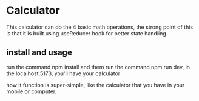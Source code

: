 # Calculator

This calculator can do the 4 basic math operations, the strong point of this is that it is built using
useReducer hook for better state handling.

## install and usage

run the command npm install and them run the command npm run dev, in the localhost:5173,
you'll have your calculator

how it function is super-simple, like the calculator that you have in your mobile or computer. 